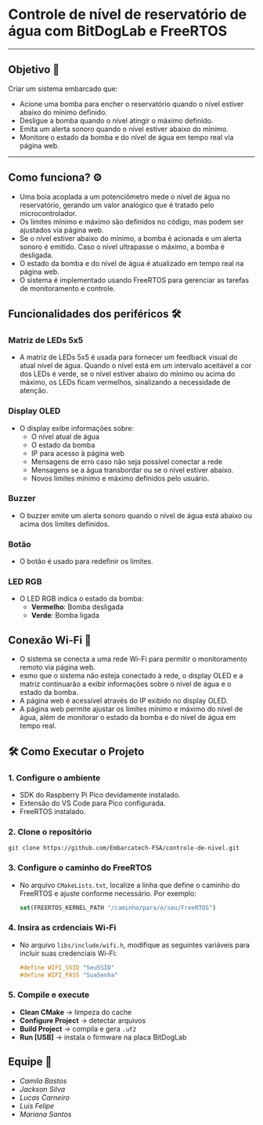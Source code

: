 # **Controle de nível de reservatório de água com BitDogLab e FreeRTOS**

---

## **Objetivo** 🎯

Criar um sistema embarcado que:

- Acione uma bomba para encher o reservatório quando o nível estiver abaixo do mínimo definido.
- Desligue a bomba quando o nível atingir o máximo definido.
- Emita um alerta sonoro quando o nível estiver abaixo do mínimo.
- Monitore o estado da bomba e do nível de água em tempo real via página web.

---

## **Como funciona?** ⚙️

- Uma boia acoplada a um potenciômetro mede o nível de água no reservatório, gerando um valor analógico que é tratado pelo microcontrolador.
- Os limites mínimo e máximo são definidos no código, mas podem ser ajustados via página web.
- Se o nível estiver abaixo do mínimo, a bomba é acionada e um alerta sonoro é emitido. Caso o nível ultrapasse o máximo, a bomba é desligada.
- O estado da bomba e do nível de água é atualizado em tempo real na página web.
- O sistema é implementado usando FreeRTOS para gerenciar as tarefas de monitoramento e controle.

## Funcionalidades dos periféricos 🛠️

### **Matriz de LEDs 5x5**

- A matriz de LEDs 5x5 é usada para fornecer um feedback visual do atual nível de água. Quando o nível está em um intervalo aceitável a cor dos LEDs é verde, se o nível estiver abaixo do mínimo ou acima do máximo, os LEDs ficam vermelhos, sinalizando a necessidade de atenção.

### **Display OLED**

- O display exibe informações sobre:
  - O nível atual de água
  - O estado da bomba
  - IP para acesso à página web
  - Mensagens de erro caso não seja possível conectar a rede
  - Mensagens se a água transbordar ou se o nível estiver abaixo.
  - Novos limites mínimo e máximo definidos pelo usuário.

### **Buzzer**

- O buzzer emite um alerta sonoro quando o nível de água está abaixo ou acima dos limites definidos.

### **Botão**

- O botão é usado para redefinir os limites.

### **LED RGB**

- O LED RGB indica o estado da bomba:
  - **Vermelho**: Bomba desligada
  - **Verde**: Bomba ligada

## Conexão Wi-Fi 📡

- O sistema se conecta a uma rede Wi-Fi para permitir o monitoramento remoto via página web.
- esmo que o sistema não esteja conectado à rede, o display OLED e a matriz continuarão a exibir informações sobre o nível de água e o estado da bomba.
- A página web é acessível através do IP exibido no display OLED.
- A página web permite ajustar os limites mínimo e máximo do nível de água, além de monitorar o estado da bomba e do nível de água em tempo real.

## 🛠️ Como Executar o Projeto

### 1. Configure o ambiente

- SDK do Raspberry Pi Pico devidamente instalado.
- Extensão do VS Code para Pico configurada.
- FreeRTOS instalado.

### 2. Clone o repositório

```
git clone https://github.com/Embarcatech-FSA/controle-de-nivel.git
```

### 3. Configure o caminho do FreeRTOS

- No arquivo `CMakeLists.txt`, localize a linha que define o caminho do FreeRTOS e ajuste conforme necessário. Por exemplo:

  ```cmake
  set(FREERTOS_KERNEL_PATH "/caminho/para/o/seu/FreeRTOS")
  ```

### 4. Insira as crdenciais Wi-Fi

- No arquivo `libs/include/wifi.h`, modifique as seguintes variáveis para incluir suas credenciais Wi-Fi:

  ```c
  #define WIFI_SSID "SeuSSID"
  #define WIFI_PASS "SuaSenha"
  ```

### 5. Compile e execute

- **Clean CMake** → limpeza do cache
- **Configure Project** → detectar arquivos
- **Build Project** → compila e gera `.uf2`
- **Run [USB]** → instala o firmware na placa BitDogLab

## **Equipe** 👥

- _Camila Bastos_
- _Jackson Silva_
- _Lucas Carneiro_
- _Luis Felipe_
- _Mariana Santos_

